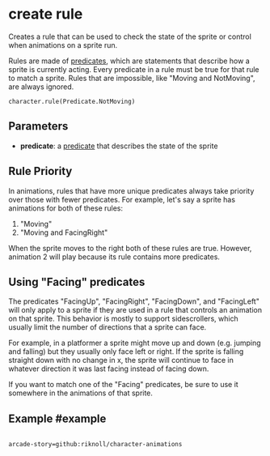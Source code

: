 # create rule

Creates a rule that can be used to check the state of the sprite or control when animations on a sprite run.

Rules are made of [predicates](./predicate), which are statements that describe how a sprite is currently acting.
Every predicate in a rule must be true for that rule to match a sprite.
Rules that are impossible, like "Moving and NotMoving", are always ignored.


```sig
character.rule(Predicate.NotMoving)
```

## Parameters

* **predicate**: a [predicate](./predicate) that describes the state of the sprite

## Rule Priority

In animations, rules that have more unique predicates always take priority over those with fewer predicates.
For example, let's say a sprite has animations for both of these rules:

1. "Moving"
2. "Moving and FacingRight"

When the sprite moves to the right both of these rules are true.
However, animation 2 will play because its rule contains more predicates.

## Using "Facing" predicates

The predicates "FacingUp", "FacingRight", "FacingDown", and "FacingLeft" will only apply to a sprite if they are used in a rule that controls an animation on that sprite.
This behavior is mostly to support sidescrollers, which usually limit the number of directions that a sprite can face.

For example, in a platformer a sprite might move up and down (e.g. jumping and falling) but they usually only face left or right.
If the sprite is falling straight down with no change in x, the sprite will continue to face in whatever direction it was last facing instead of facing down.

If you want to match one of the "Facing" predicates, be sure to use it somewhere in the animations of that sprite.

## Example #example


```blocks

```

```package
arcade-story=github:riknoll/character-animations
```